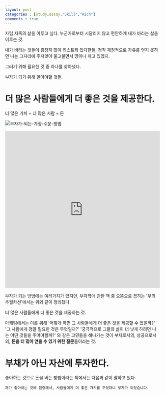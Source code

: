 ```yaml
---
layout: post
categories : [study,essay,"Skill","Rich"]
comments : true
---
```


자립 자족의 삶을 이루고 싶다.
누군가로부터 시달리지 않고
편안하게 내가 바라는 삶을 이루는 것.

내가 바라는 것들이 굉장히 많이 리스트화 있다한들,
정작 재정적으로 자유를 얻지 못하면
나는 그자리에 주저앉아
울고불면서 땅이나 치고 있겠지.

그러기 위해 필요한 것 중 하나를 찾아냈다.

부자가 되기 위해 알아야할 것들.

# 더 많은 사람들에게 더 좋은 것을 제공한다.

더 많은 가치 + 더 많은 사람 = 돈

![부자가-되는-가장-쉬운-방법](https://user-images.githubusercontent.com/35059428/55679724-db17e280-5942-11e9-83f6-1582b996df96.png)

<iframe width="100%" height="512px" src="https://www.youtube.com/embed/1cBs4tU3VBQ" frameborder="0" allow="accelerometer; autoplay; encrypted-media; gyroscope; picture-in-picture" allowfullscreen></iframe>

부자가 되는 방법에는 여러가지가 있지만, 부자학에 관한 책 중 으뜸으로 꼽히는 '부의 추월차선'에서는 위와 같이 정리했다.

더 많은 사람들에게 더 좋은 것을 제공하는 것.

마케팅에서는 이를 위해 '어떻게 하면 그 사람들에게 더 좋은 것을 제공할 수 있을까?' '그 사람에게 정말 필요한 것은 무엇일까?' '궁극적으로 그들의 삶이 더 낫게 하려면 나는 어떤 것들을 주어야할까?' 와 같은 고민들을 해나가는 것이 부자로서의, 성공으로서의, **돈을 더 많이 얻을 수 있기 위한 질문**들이라는 것.

# 부채가 아닌 자산에 투자한다.

좋아하는 것으로 돈을 버는 방법이라는 책에서는 다음과 같이 말하고 있다.

```
제가 좋아하는 것에 집중해서, 사람들에게 더 좋은 가치를 주었더니 부자가 되었습니다.
```

